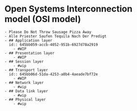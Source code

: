 # Open Systems Interconnection model (OSI model)
	- Please Do Not Throw Sausage Pizza Away
	- Alle Priester Saufen Tequila Nach Der Predigt
	- ## Application layer
	  id:: 645bb059-accb-4052-951b-6927d78a2919
		- #WIP
	- ## Presentation layer
		- #WIP
	- ## Session layer
		- #wip
	- ## Transport layer
	  id:: 645bb06d-51da-4253-a0b4-4aeade7bf72e
		- #WIP
	- ## Network layer
		- #wip
	- ## Data link layer
		- #wip
	- ## Physical layer
		- #wip